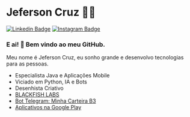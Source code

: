 # Jeferson Cruz :man_technologist:

[![Linkedin Badge](https://img.shields.io/badge/-LinkedIn-blue?style=flat-square&logo=Linkedin&logoColor=white&link=https://www.linkedin.com/in/rebeccamanzi/)](https://www.linkedin.com/in/jeferson-cruz-4b4abb35/)
[![Instagram Badge](https://img.shields.io/badge/-Instagram-C13584?style=flat-square&labelColor=C13584&logo=instagram&logoColor=white&link=https://www.instagram.com/jefersonocruz/)](https://www.instagram.com/jefersonocruz/)

### E ai! 👋 Bem vindo ao meu GitHub.

Meu nome é Jeferson Cruz, eu sonho grande e desenvolvo tecnologias para as pessoas.

 - Especialista Java e Aplicações Mobile
 - Viciado em Python, IA e Bots
 - Desenhista Criativo 
 - [BLACKFISH LABS](https://blackfishlabs.com.br)
 - [Bot Telegram: Minha Carteira B3](https://t.me/MinhaCarteiraB3Bot)
 - [Aplicativos na Google Play](https://play.google.com/store/apps/dev?id=7735855091226336231)
